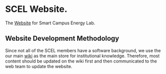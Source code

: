# SCEL Website.

The [Website](https://scel-hawaii.org) for Smart Campus Energy Lab.

## Website Development Methodology

Since not all of the SCEL members have a software background, we use the
our main [wiki](https://wiki.scel-hawaii.org/) as the main store
for institutional knowledge. Therefore, most content should be updated
on the wiki first and then communicated to the web team to update the
website.

